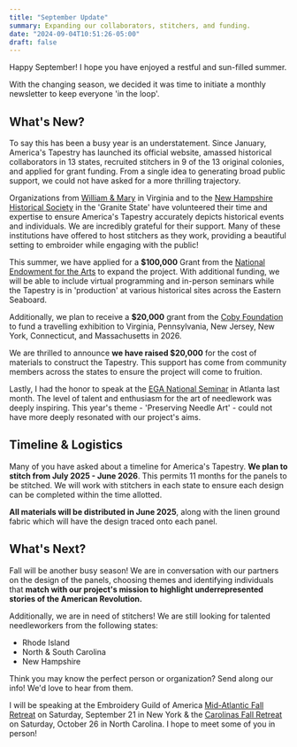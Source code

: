 ```yaml
---
title: "September Update"
summary: Expanding our collaborators, stitchers, and funding.
date: "2024-09-04T10:51:26-05:00"
draft: false
---
```


Happy September! I hope you have enjoyed a restful and sun-filled summer.

With the changing season, we decided it was time to initiate a monthly newsletter to keep everyone 'in the loop'.

## What's New?

To say this has been a busy year is an understatement. Since January, America's Tapestry has launched its official website, amassed historical collaborators in 13 states, recruited stitchers in 9 of the 13 original colonies, and applied for grant funding. From a single idea to generating broad public support, we could not have asked for a more thrilling trajectory.

Organizations from [William & Mary](https://www.wm.edu/) in Virginia and to the [New Hampshire Historical Society](https://www.nhhistory.org/) in the 'Granite State' have volunteered their time and expertise to ensure America's Tapestry accurately depicts historical events and individuals. We are incredibly grateful for their support. Many of these institutions have offered to host stitchers as they work, providing a beautiful setting to embroider while engaging with the public!

This summer, we have applied for a **$100,000** Grant from the [National Endowment for the Arts](https://www.arts.gov/) to expand the project. With additional funding, we will be able to include virtual programming and in-person seminars while the Tapestry is in 'production' at various historical sites across the Eastern Seaboard.

Additionally, we plan to receive a **$20,000** grant from the [Coby Foundation](https://cobyfoundation.org/) to fund a travelling exhibition to Virginia, Pennsylvania, New Jersey, New York, Connecticut, and Massachusetts in 2026.

We are thrilled to announce **we have raised $20,000** for the cost of materials to construct the Tapestry. This support has come from community members across the states to ensure the project will come to fruition.

Lastly, I had the honor to speak at the [EGA National Seminar](https://egausa.org/event/ega-national-seminar-2024/) in Atlanta last month. The level of talent and enthusiasm for the art of needlework was deeply inspiring. This year's theme - 'Preserving Needle Art' - could not have more deeply resonated with our project's aims.

## Timeline & Logistics

Many of you have asked about a timeline for America's Tapestry. **We plan to stitch from July 2025 - June 2026**. This permits 11 months for the panels to be stitched. We will work with stitchers in each state to ensure each design can be completed within the time allotted.

**All materials will be distributed in June 2025**, along with the linen ground fabric which will have the design traced onto each panel.

## What's Next?

Fall will be another busy season! We are in conversation with our partners on the design of the panels, choosing themes and identifying individuals that **match with our project's mission to highlight underrepresented stories of the American Revolution.**

Additionally, we are in need of stitchers! We are still looking for talented needleworkers from the following states:

- Rhode Island
- North & South Carolina
- New Hampshire

Think you may know the perfect person or organization? Send along our info! We'd love to hear from them.

I will be speaking at the Embroidery Guild of America [Mid-Atlantic Fall Retreat](https://www.marega.org/events/region-events/camp-stitch-a-lot) on Saturday, September 21 in New York & the [Carolinas Fall Retreat](https://www.egacarolinas.org/wp-content/uploads/2024/08/flyer_rev4_8-25-24.pdf) on Saturday, October 26 in North Carolina. I hope to meet some of you in person!
